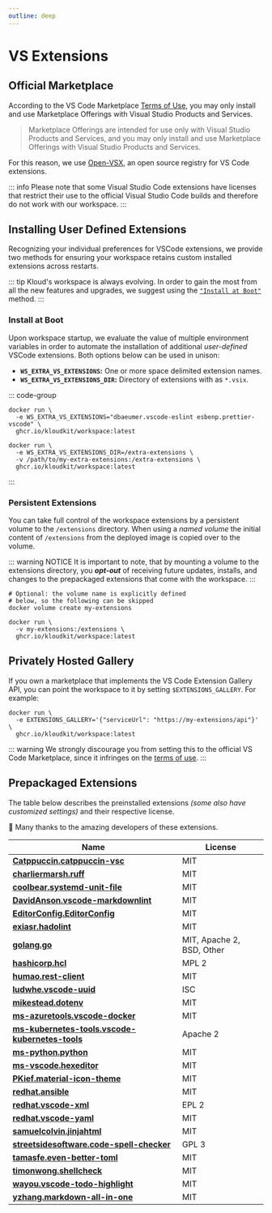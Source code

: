 ```yaml
---
outline: deep
---
```


# VS Extensions

## Official Marketplace

According to the VS Code Marketplace [Terms of Use](https://aka.ms/vsmarketplace-ToU), you
may only install and use Marketplace Offerings with Visual Studio Products and Services.

> Marketplace Offerings are intended for use only with Visual Studio Products and
> Services, and you may only install and use Marketplace Offerings with Visual Studio
> Products and Services.

For this reason, we use [Open-VSX](https://open-vsx.org), an open source registry for VS
Code extensions.

::: info
Please note that some Visual Studio Code extensions have licenses that restrict their use
to the official Visual Studio Code builds and therefore do not work with our workspace.
:::

## Installing User Defined Extensions

Recognizing your individual preferences for VSCode extensions, we provide two methods for
ensuring your workspace retains custom installed extensions across restarts.

::: tip
Kloud's workspace is always evolving.
In order to gain the most from all the new features and upgrades, we suggest using the
[`"Install at Boot"`](#install-at-boot) method.
:::

### Install at Boot

Upon workspace startup, we evaluate the value of multiple environment variables in order
to automate the installation of additional *user-defined* VSCode extensions.
Both options below can be used in unison:

- **`WS_EXTRA_VS_EXTENSIONS`:** One or more space delimited extension names.
- **`WS_EXTRA_VS_EXTENSIONS_DIR`:** Directory of extensions with as `*.vsix`.

::: code-group

```sh{2} [list]
docker run \
  -e WS_EXTRA_VS_EXTENSIONS="dbaeumer.vscode-eslint esbenp.prettier-vscode" \
  ghcr.io/kloudkit/workspace:latest
```

```sh{2,3} [directory]
docker run \
  -e WS_EXTRA_VS_EXTENSIONS_DIR=/extra-extensions \
  -v /path/to/my-extra-extensions:/extra-extensions \
  ghcr.io/kloudkit/workspace:latest
```

:::

### Persistent Extensions

You can take full control of the workspace extensions by a persistent volume to the
`/extensions` directory.
When using a *named volume* the initial content of `/extensions` from the deployed image
is copied over to the volume.

::: warning NOTICE
It is important to note, that by mounting a volume to the extensions directory, you
***opt-out*** of receiving future updates, installs, and changes to the prepackaged
extensions that come with the workspace.
:::

```sh{3,6}
# Optional: the volume name is explicitly defined
# below, so the following can be skipped
docker volume create my-extensions

docker run \
  -v my-extensions:/extensions \
  ghcr.io/kloudkit/workspace:latest
```

## Privately Hosted Gallery

If you own a marketplace that implements the VS Code Extension Gallery API, you can point
the workspace to it by setting `$EXTENSIONS_GALLERY`.
For example:

```sh{2}
docker run \
  -e EXTENSIONS_GALLERY='{"serviceUrl": "https://my-extensions/api"}' \
  ghcr.io/kloudkit/workspace:latest
```

::: warning
We strongly discourage you from setting this to the official VS Code Marketplace, since it
infringes on the [terms of use](https://aka.ms/vsmarketplace-ToU).
:::

## Prepackaged Extensions

The table below describes the preinstalled extensions *(some also have customized settings)*
and their respective license.

👏 Many thanks to the amazing developers of these extensions.

| Name                                                | License                   |
| --------------------------------------------------- | ------------------------- |
| **[Catppuccin.catppuccin-vsc][]**                   | MIT                       |
| **[charliermarsh.ruff][]**                          | MIT                       |
| **[coolbear.systemd-unit-file][]**                  | MIT                       |
| **[DavidAnson.vscode-markdownlint][]**              | MIT                       |
| **[EditorConfig.EditorConfig][]**                   | MIT                       |
| **[exiasr.hadolint][]**                             | MIT                       |
| **[golang.go][]**                                   | MIT, Apache 2, BSD, Other |
| **[hashicorp.hcl][]**                               | MPL 2                     |
| **[humao.rest-client][]**                           | MIT                       |
| **[ludwhe.vscode-uuid][]**                          | ISC                       |
| **[mikestead.dotenv][]**                            | MIT                       |
| **[ms-azuretools.vscode-docker][]**                 | MIT                       |
| **[ms-kubernetes-tools.vscode-kubernetes-tools][]** | Apache 2                  |
| **[ms-python.python][]**                            | MIT                       |
| **[ms-vscode.hexeditor][]**                         | MIT                       |
| **[PKief.material-icon-theme][]**                   | MIT                       |
| **[redhat.ansible][]**                              | MIT                       |
| **[redhat.vscode-xml][]**                           | EPL 2                     |
| **[redhat.vscode-yaml][]**                          | MIT                       |
| **[samuelcolvin.jinjahtml][]**                      | MIT                       |
| **[streetsidesoftware.code-spell-checker][]**       | GPL 3                     |
| **[tamasfe.even-better-toml][]**                    | MIT                       |
| **[timonwong.shellcheck][]**                        | MIT                       |
| **[wayou.vscode-todo-highlight][]**                 | MIT                       |
| **[yzhang.markdown-all-in-one][]**                  | MIT                       |

[Catppuccin.catppuccin-vsc]: https://marketplace.visualstudio.com/items/Catppuccin.catppuccin-vsc/license
[charliermarsh.ruff]: https://marketplace.visualstudio.com/items/charliermarsh.ruff/license
[coolbear.systemd-unit-file]: https://marketplace.visualstudio.com/items/coolbear.systemd-unit-file/license
[DavidAnson.vscode-markdownlint]: https://marketplace.visualstudio.com/items/DavidAnson.vscode-markdownlint/license
[EditorConfig.EditorConfig]: https://marketplace.visualstudio.com/items/EditorConfig.EditorConfig/license
[exiasr.hadolint]: https://marketplace.visualstudio.com/items/exiasr.hadolint/license
[golang.go]: https://marketplace.visualstudio.com/items/golang.go/license
[hashicorp.hcl]: https://marketplace.visualstudio.com/items/hashicorp.hcl/license
[humao.rest-client]: https://marketplace.visualstudio.com/items/humao.rest-client/license
[ludwhe.vscode-uuid]: https://marketplace.visualstudio.com/items/ludwhe.vscode-uuid/license
[mikestead.dotenv]: https://marketplace.visualstudio.com/items/mikestead.dotenv/license
[ms-azuretools.vscode-docker]: https://marketplace.visualstudio.com/items/ms-azuretools.vscode-docker/license
[ms-kubernetes-tools.vscode-kubernetes-tools]: https://marketplace.visualstudio.com/items/ms-kubernetes-tools.vscode-kubernetes-tools/license
[ms-python.python]: https://marketplace.visualstudio.com/items/ms-python.python/license
[ms-vscode.hexeditor]: https://marketplace.visualstudio.com/items/ms-vscode.hexeditor/license
[PKief.material-icon-theme]: https://marketplace.visualstudio.com/items/PKief.material-icon-theme/license
[redhat.ansible]: https://marketplace.visualstudio.com/items/redhat.ansible/license
[redhat.vscode-xml]: https://marketplace.visualstudio.com/items/redhat.vscode-xml/license
[redhat.vscode-yaml]: https://marketplace.visualstudio.com/items/redhat.vscode-yaml/license
[samuelcolvin.jinjahtml]: https://marketplace.visualstudio.com/items/samuelcolvin.jinjahtml/license
[streetsidesoftware.code-spell-checker]: https://marketplace.visualstudio.com/items/streetsidesoftware.code-spell-checker/license
[tamasfe.even-better-toml]: https://marketplace.visualstudio.com/items/tamasfe.even-better-toml/license
[timonwong.shellcheck]: https://marketplace.visualstudio.com/items/timonwong.shellcheck/license
[wayou.vscode-todo-highlight]: https://marketplace.visualstudio.com/items/wayou.vscode-todo-highlight/license
[yzhang.markdown-all-in-one]: https://marketplace.visualstudio.com/items/yzhang.markdown-all-in-one/license

